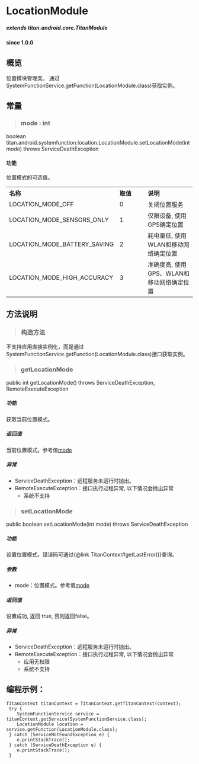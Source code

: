 # LocationModule

##### extends titan.android.core.TitanModule  #####
				
#### since 1.0.0 ####

## 概览

位置模块管理类。 通过SystemFunctionService.getFunction(LocationModule.class)获取实例。

## 常量

> ### mode : int
 
boolean titan.android.systemfunction.location.LocationModule.setLocationMode(int mode) throws ServiceDeathException

#### 功能
位置模式的可选值。

<table border="0" cellspacing="0"  cellpadding="0" width="100%">
<tr>
  <th width="100" align="left">名称</td>
  <th width="60" align="left">取值</td>
  <th align="left">说明</td>
</tr>
<tr>
  <td width="100">LOCATION_MODE_OFF</td>
  <td width="60">0</td>
  <td>关闭位置服务</td>
</tr>
<tr>
  <td width="100">LOCATION_MODE_SENSORS_ONLY</td>
  <td width="60">1</td>
  <td>仅限设备, 使用GPS确定位置</td>
</tr>
<tr>
  <td width="100">LOCATION_MODE_BATTERY_SAVING</td>
  <td width="60">2</td>
  <td>耗电量低, 使用WLAN和移动网络确定位置</td>
</tr>
<tr>
  <td width="100">LOCATION_MODE_HIGH_ACCURACY</td>
  <td width="60">3</td>
  <td>准确度高, 使用GPS、WLAN和移动网络确定位置</td>
</tr>
</table>

## 方法说明

> ### 构造方法

不支持应用直接实例化，而是通过SystemFunctionService.getFunction(LocationModule.class)接口获取实例。

> ### getLocationMode

public int getLocationMode() throws ServiceDeathException, RemoteExecuteException

##### 功能
获取当前位置模式。

##### 返回值
当前位置模式。参考值[mode](#mode)
	
##### 异常
* ServiceDeathException：远程服务未运行时抛出。
* RemoteExecuteException：接口执行过程异常, 以下情况会抛出异常
	- 系统不支持

> ### setLocationMode

public boolean setLocationMode(int mode) throws ServiceDeathException

##### 功能
设置位置模式。错误码可通过{@link TitanContext#getLastError()}查询。

##### 参数
* mode：位置模式。参考值[mode](#mode)

##### 返回值  
设置成功, 返回 true, 否则返回false。
	
##### 异常
* ServiceDeathException：远程服务未运行时抛出。
* RemoteExecuteException：接口执行过程异常, 以下情况会抛出异常
	- 应用无权限
	- 系统不支持

## 编程示例：

```
TitanContext titanContext = TitanContext.getTitanContext(context);
 try {
 	SystemFunctionService service = titanContext.getService(SystemFunctionService.class);
 	LocationModule location = service.getFunction(LocationModule.class);
 } catch (ServiceNotFoundException e) {
 	e.printStackTrace();
 } catch (ServiceDeathException e) {
 	e.printStackTrace();
 }
```